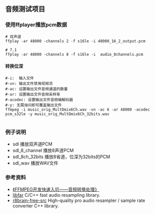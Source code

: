 ## 音频测试项目


### 使用ffplayer播放pcm数据
```shell
# 双声道
ffplay -ar 48000 -channels 2 -f s16le -i 48000_16_2_output.pcm

# 7.1
ffplay -ar 48000 -channels 8 -f s16le -i  audio_8channels.pcm
```


#### 转换位深
```shell
#-i:  输入文件
#-vn: 输出文件禁用视频流
#-ac: 设置输出文件音频通道的数量
#-ar: 设置输出文件音频采样率
#-acodec: 设置输出文件音频编解码器
#-y: 无需询问即可覆盖输出文件
ffmpeg -i music_orig_MultDmix6Ch.wav -vn -ac 6 -ar 48000 -acodec pcm_s32le -y music_orig_MultDmix6Ch_32bits.wav


```

### 例子说明
+ sdl 播放双声道PCM
+ sdl_8_channel 播放8声道PCM
+ sdl_8ch_32bits 播放8省道，位深为32bits的PCM
+ sdl_wav 播放WAV文件


### 参考资料
+ [《FFMPEG开发快速入坑——音频转换处理》](https://zhuanlan.zhihu.com/p/345880400)
+ [libfar](https://github.com/feixiao/libfar) C/C++ fast audio resampling library.
+ [r8brain-free-src](https://github.com/feixiao/r8brain-free-src) High-quality pro audio resampler / sample rate converter C++ library. 